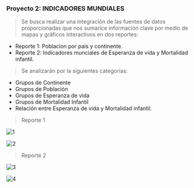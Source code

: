 ### Proyecto 2: INDICADORES MUNDIALES
> Se busca realizar una integración de las fuentes de datos proporcionadas que nos sumarice información clave por medio de mapas y gráficos interactivos en dos reportes:
  - Reporte 1: Poblacion por país y continente.
  - Reporte 2: Indicadores munciales de Esperanza de vida y Mortalidad infantil.
> Se analizarán por la siguientes categorías:
  - Grupos de Continente
  - Grupos de Población
  - Grupos de Esperanza de vida
  - Grupos de Mortalidad Infantil
  - Relación entre Esperanza de vida y Mortalidad infantil.

> Reporte 1

![1](https://github.com/Ordinana/Power-BI-Projects/assets/102070528/95a88917-942e-467c-857d-5a399ec83d84)

![2](https://github.com/Ordinana/Power-BI-Projects/assets/102070528/425e3db0-e054-4100-a6e6-1db9deb9c03d)

> Reporte 2

![3](https://github.com/Ordinana/Power-BI-Projects/assets/102070528/1e634a80-4fa3-4f20-a3c9-3ddd1ac469a5)

![4](https://github.com/Ordinana/Power-BI-Projects/assets/102070528/a4acf0a6-b3e6-4c3b-a4ec-42ce162e9a83)

